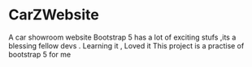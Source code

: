 # CarZWebsite
A car showroom website 
 Bootstrap 5 has a lot of exciting stufs ,its a  blessing fellow devs . Learning it , Loved it 
 This project is a practise of bootstrap 5 for me
